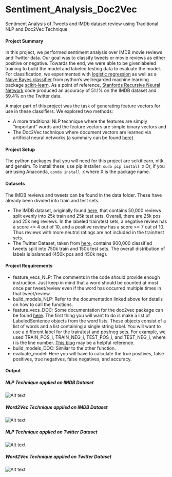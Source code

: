 # Sentiment_Analysis_Doc2Vec
Sentiment Analysis of Tweets and IMDb dataset review using Traditional NLP and Doc2Vec Technique

#### Project Summary
In this project, we performed sentiment analysis over IMDB movie reviews and Twitter data. Our goal was to classify tweets or movie reviews as either positive or negative. Towards the end, we were able to be givenlabeled training to build the model and labeled testing data to evaluate the model. For classification, we experimented with [logistic regression](http://scikit-learn.org/stable/modules/generated/sklearn.linear_model.LogisticRegression.html) as well as a [Naive Bayes classifier](http://scikit-learn.org/stable/modules/naive_bayes.html#gaussian-naive-bayes) from python’s wellregarded machine learning package [scikit-learn](http://scikit-learn.org/stable/index.html). As a point of reference, [Stanfords Recursive Neural Network](https://nlp.stanford.edu/sentiment/code.html) code produced an accuracy of 51.1% on the IMDB dataset and 59.4% on the Twitter data.

A major part of this project was the task of generating feature vectors for use in these classifiers. 
We explored two methods:
 - A more traditional NLP technique where the features are simply “important” words and the feature vectors are simple binary vectors and 
 - The Doc2Vec technique where document vectors are learned via artificial neural networks (a summary can be found [here](https://districtdatalabs.silvrback.com/modern-methods-for-sentiment-analysis)).

#### Project Setup
The python packages that you will need for this project are scikitlearn, nltk, and gensim. To install these, use pip installer: 
```sudo pip install X``` 
Or, if you are using Anaconda, 
```conda install X``` 
where X is the package name.

#### Datasets
The IMDB reviews and tweets can be found in the data folder. These have already been divided into train and test sets.
- The IMDB dataset, originally found [here](http://ai.stanford.edu/~amaas/data/sentiment/), that contains 50,000 reviews split evenly into 25k train and 25k test sets. Overall, there are 25k pos and 25k neg reviews. In the labeled train/test sets, a negative review has a score <= 4 out of 10, and a positive review has a score >= 7 out of 10. Thus reviews with more neutral ratings are not included in the train/test sets.
- The Twitter Dataset, taken from [here](http://thinknook.com/twitter-sentiment-analysis-training-corpus-dataset-2012-09-22/), contains 900,000 classified tweets split into 750k train and 150k test sets. The overall distribution of labels is balanced (450k pos and 450k neg).

#### Project Requirements
- feature_vecs_NLP: The comments in the code should provide enough instruction. Just keep in mind that a word should be counted at most once per tweet/review even if the word has occurred multiple times in that tweet/review.
- build_models_NLP: Refer to the documentation linked above for details on how to call the functions.
- feature_vecs_DOC: Some documentation for the doc2vec package can be found [here](https://radimrehurek.com/gensim/models/doc2vec.html). The first thing you will want to do is make a list of LabeledSentence objects from the word lists. These objects consist of a list of words and a list containing a single string label. You will want to use a different label for the train/test and pos/neg sets. For example, we used TRAIN_POS_i, TRAIN_NEG_i, TEST_POS_i, and TEST_NEG_i, where i is the line number. [This blog](https://rare-technologies.com/doc2vec-tutorial/) may be a helpful reference.
- build_models_DOC: Similar to the other function.
- evaluate_model: Here you will have to calculate the true positives, false positives, true negatives, false negatives, and accuracy.

#### Output

##### NLP Technique applied on IMDB Dataset
![Alt text](imgs/imdb0.png "NLP Output on IMDB Dataset")

##### Word2Vec Technique applied on IMDB Dataset
![Alt text](imgs/imdb1.png "NLP Output on IMDB Dataset")

##### NLP Technique applied on Twitter Dataset
![Alt text](imgs/twitter0.png "NLP Output on Twitter Dataset")

##### Word2Vec Technique applied on Twitter Dataset
![Alt text](imgs/twitter1.png "Doc2Vec Output on Twitter Dataset")




